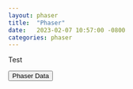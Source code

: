 ```yaml
---
layout: phaser
title:  "Phaser"
date:   2023-02-07 10:57:00 -0800
categories: phaser
---
```


Test

<section id="pushData">

  <button id="phaserDataBtn">Phaser Data</button>

</section>

<script src="../../../../src/phaser-start.js"></script>
<!-- script type="module" src="../../../../src/phaser-data.js"></script -->
